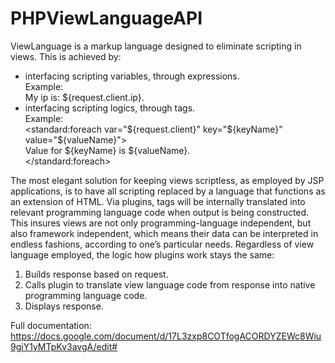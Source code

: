 # PHPViewLanguageAPI

ViewLanguage is a markup language designed to eliminate scripting in views. This is achieved by:
- interfacing scripting variables, through expressions. <br />
	Example:<br />
	My ip is: ${request.client.ip}.
- interfacing scripting logics, through tags.<br />
	Example:<br />
	&lt;standard:foreach var="${request.client}" key="${keyName}" value="${valueName}"&gt;<br />
	    Value for ${keyName} is ${valueName}.<br />
	&lt;/standard:foreach&gt;

The most elegant solution for keeping views scriptless, as employed by JSP applications, is to have all scripting replaced by a language that functions as an extension of HTML. Via plugins, tags will be internally translated into relevant programming language code when output is being constructed. This insures views are not only programming-language independent, but also framework independent, which means their data can be interpreted in endless fashions, according to one’s particular needs. Regardless of view language employed, the logic how plugins work stays the same:

1. Builds response based on request.
2. Calls plugin to translate view language code from response into native programming language code.
3. Displays response.

Full documentation:<br />
https://docs.google.com/document/d/17L3zxp8COTfogACORDYZEWc8Wiu9giY1yMTpKv3avgA/edit#